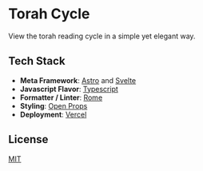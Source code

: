 # Torah Cycle

View the torah reading cycle in a simple yet elegant way.

## Tech Stack

- **Meta Framework**: [Astro](https://astro.build/) and [Svelte](https://svelte.dev/) 
- **Javascript Flavor**: [Typescript](https://typescriptlang.org/)
- **Formatter / Linter**: [Rome](https://rome.tools/)
- **Styling**: [Open Props](https://open-props.style/)
- **Deployment**: [Vercel](https://vercel.com/)

## License

[MIT](https://choosealicense.com/licenses/mit/)
